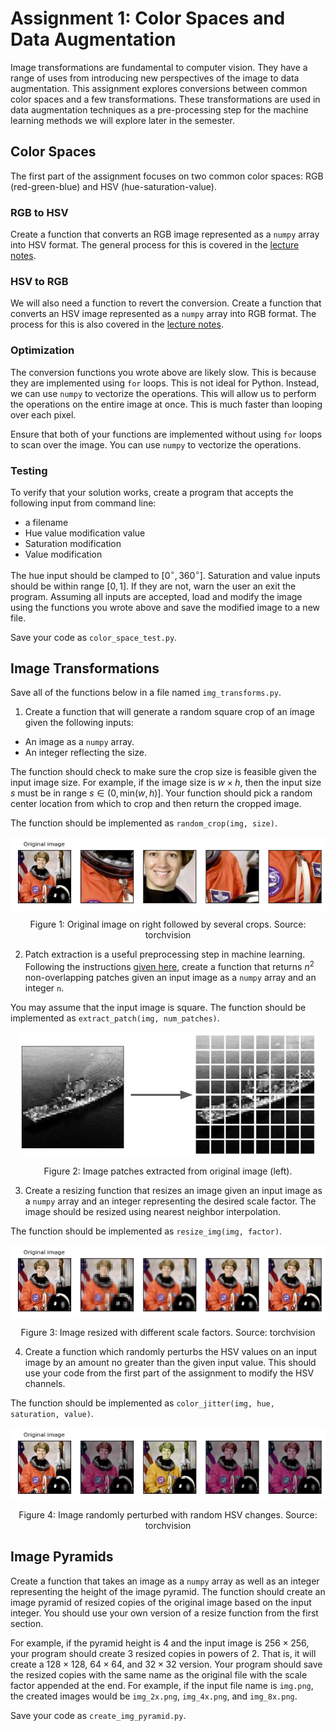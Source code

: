 # Assignment 1: Color Spaces and Data Augmentation

Image transformations are fundamental to computer vision. They have a range of uses from introducing new perspectives of the image to data augmentation. This assignment explores conversions between common color spaces and a few transformations. These transformations are used in data augmentation techniques as a pre-processing step for the machine learning methods we will explore later in the semester.

## Color Spaces

The first part of the assignment focuses on two common color spaces: RGB (red-green-blue) and HSV (hue-saturation-value).

### RGB to HSV

Create a function that converts an RGB image represented as a `numpy` array into HSV format. The general process for this is covered in the [lecture notes](https://dillhoffaj.utasites.cloud/posts/color/).

### HSV to RGB

We will also need a function to revert the conversion. Create a function that converts an HSV image represented as a `numpy` array into RGB format.
The process for this is also covered in the [lecture notes](https://dillhoffaj.utasites.cloud/posts/color/).

### Optimization

The conversion functions you wrote above are likely slow. This is because they are implemented using `for` loops. This is not ideal for Python. Instead, we can use `numpy` to vectorize the operations. This will allow us to perform the operations on the entire image at once. This is much faster than looping over each pixel.

Ensure that both of your functions are implemented without using `for` loops to scan over the image. You can use `numpy` to vectorize the operations.

### Testing

To verify that your solution works, create a program that accepts the following input from command line:

- a filename
- Hue value modification value
- Saturation modification
- Value modification

The hue input should be clamped to $[0^{\circ}, 360^{\circ}]$. Saturation and value inputs should be within range $[0, 1]$. If they are not, warn the user an exit the program. Assuming all inputs are accepted, load and modify the image using the functions you wrote above and save the modified image to a new file.

Save your code as `color_space_test.py`.

## Image Transformations

Save all of the functions below in a file named `img_transforms.py`.

1. Create a function that will generate a random square crop of an image given the following inputs:
- An image as a `numpy` array.
- An integer reflecting the size.

The function should check to make sure the crop size is feasible given the input image size. For example, if the image size is $w \times h$, then the input size $s$ must be in range $s \in (0, \text{min}(w, h)]$. Your function should pick a random center location from which to crop and then return the cropped image.

The function should be implemented as `random_crop(img, size)`.

<img style="display: block; margin: auto;" src="img/random_crop.png"/>

<p style="text-align: center;">
Figure 1: Original image on right followed by several crops. Source: torchvision
</p>

2. Patch extraction is a useful preprocessing step in machine learning. Following the instructions [given here](https://twitter.com/MishaLaskin/status/1478500251376009220), create a function that returns $n^2$ non-overlapping patches given an input image as a `numpy` array and an integer `n`.

You may assume that the input image is square. The function should be implemented as `extract_patch(img, num_patches)`.

<img style="display: block; margin: auto;" src="img/patches.png"/>

<p style="text-align: center;">
Figure 2: Image patches extracted from original image (left).
</p>

3. Create a resizing function that resizes an image given an input image as a `numpy` array and an integer representing the desired scale factor. The image should be resized using nearest neighbor interpolation.

The function should be implemented as `resize_img(img, factor)`.

<img style="display: block; margin: auto;" src="img/resize.png"/>

<p style="text-align: center;">
Figure 3: Image resized with different scale factors. Source: torchvision
</p>

4. Create a function which randomly perturbs the HSV values on an input image by an amount no greater than the given input value. This should use your code from the first part of the assignment to modify the HSV channels.

The function should be implemented as `color_jitter(img, hue, saturation, value)`.

<img style="display: block; margin: auto;" src="img/color_jitter.png"/>

<p style="text-align: center;">
Figure 4: Image randomly perturbed with random HSV changes. Source: torchvision
</p>

## Image Pyramids

Create a function that takes an image as a `numpy` array as well as an integer representing the height of the image pyramid. The function should create an image pyramid of resized copies of the original image based on the input integer. You should use your own version of a resize function from the first section.

For example, if the pyramid height is 4 and the input image is $256 \times 256$, your program should create 3 resized copies in powers of 2. That is, it will create a $128 \times 128$, $64 \times 64$, and $32 \times 32$ version. Your program should save the resized copies with the same name as the original file with the scale factor appended at the end. For example, if the input file name is `img.png`, the created images would be `img_2x.png`, `img_4x.png`, and `img_8x.png`.

Save your code as `create_img_pyramid.py`.